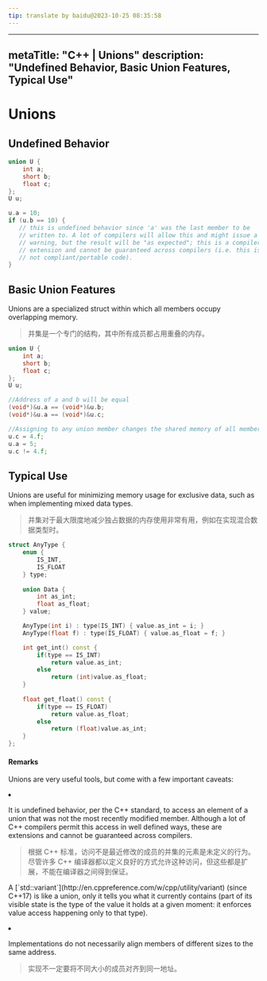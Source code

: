 ```yaml
---
tip: translate by baidu@2023-10-25 08:35:58
---
```

---

metaTitle: "C++ | Unions"
description: "Undefined Behavior, Basic Union Features, Typical Use"
--------------------------------------------------------------------

# Unions

## Undefined Behavior

```cpp
union U {
    int a;
    short b;
    float c;
};
U u;

u.a = 10;
if (u.b == 10) {
   // this is undefined behavior since 'a' was the last member to be
   // written to. A lot of compilers will allow this and might issue a
   // warning, but the result will be "as expected"; this is a compiler
   // extension and cannot be guaranteed across compilers (i.e. this is
   // not compliant/portable code).
}

```

## Basic Union Features

Unions are a specialized struct within which all members occupy overlapping memory.

> 并集是一个专门的结构，其中所有成员都占用重叠的内存。

```cpp
union U {
    int a;
    short b;
    float c;
};
U u;

//Address of a and b will be equal
(void*)&u.a == (void*)&u.b;
(void*)&u.a == (void*)&u.c;

//Assigning to any union member changes the shared memory of all members
u.c = 4.f;
u.a = 5;
u.c != 4.f;

```

## Typical Use

Unions are useful for minimizing memory usage for exclusive data, such as when implementing mixed data types.

> 并集对于最大限度地减少独占数据的内存使用非常有用，例如在实现混合数据类型时。

```cpp
struct AnyType {
    enum {
        IS_INT,
        IS_FLOAT
    } type;
    
    union Data {
        int as_int;
        float as_float;
    } value;

    AnyType(int i) : type(IS_INT) { value.as_int = i; }
    AnyType(float f) : type(IS_FLOAT) { value.as_float = f; }

    int get_int() const {
        if(type == IS_INT)
            return value.as_int;
        else
            return (int)value.as_float;
    }
    
    float get_float() const {
        if(type == IS_FLOAT)
            return value.as_float;
        else
            return (float)value.as_int;
    }
};

```

#### Remarks

Unions are very useful tools, but come with a few important caveats:

<li>

It is undefined behavior, per the C++ standard, to access an element of a union that was not the most recently modified member. Although a lot of C++ compilers permit this access in well defined ways, these are extensions and cannot be guaranteed across compilers.

> 根据 C++ 标准，访问不是最近修改的成员的并集的元素是未定义的行为。尽管许多 C++ 编译器都以定义良好的方式允许这种访问，但这些都是扩展，不能在编译器之间得到保证。

<p>A [`std::variant`](http://en.cppreference.com/w/cpp/utility/variant) (since C++17) is like a union, only it tells you what it currently contains (part of its visible state is the type of the value it holds at a
given moment: it enforces value access happening only to that type).</p>
</li>
<li>

Implementations do not necessarily align members of different sizes to the same address.

> 实现不一定要将不同大小的成员对齐到同一地址。

</li>
